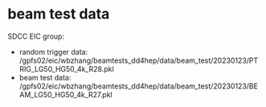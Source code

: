 # beam test data
SDCC EIC group:
* random trigger data: /gpfs02/eic/wbzhang/beamtests_dd4hep/data/beam_test/20230123/PTRIG_LG50_HG50_4k_R28.pkl
* beam test data: /gpfs02/eic/wbzhang/beamtests_dd4hep/data/beam_test/20230123/BEAM_LG50_HG50_4k_R27.pkl
